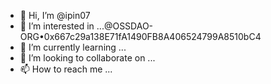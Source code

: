 - 👋 Hi, I’m @ipin07
- 👀 I’m interested in ...@OSSDAO-ORG•0x667c29a138E71fA1490FB8A406524799A8510bC4
- 🌱 I’m currently learning ...
- 💞️ I’m looking to collaborate on ...
- 📫 How to reach me ...

<!---
ipin07/ipin07 is a ✨ special ✨ repository because its `README.md` (this file) appears on your GitHub profile.
You can click the Preview link to take a look at your changes.
--->
